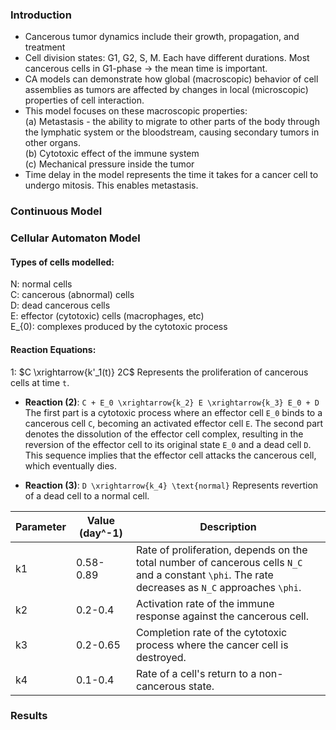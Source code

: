### Introduction

* Cancerous tumor dynamics include their growth, propagation, and treatment  
* Cell division states: G1, G2, S, M. Each have different durations. Most cancerous cells in G1-phase -> the mean time is important.  
* CA models can demonstrate how global (macroscopic) behavior of cell assemblies as tumors are affected by changes in local (microscopic) properties of cell interaction.  
* This model focuses on these macroscopic properties:  
(a) Metastasis - the ability to migrate to other parts of the body through the lymphatic system or the bloodstream, causing secondary tumors in other organs.  
(b) Cytotoxic effect of the immune system  
(c) Mechanical pressure inside the tumor  
* Time delay in the model represents the time it takes for a cancer cell to undergo mitosis. This enables metastasis.  

### Continuous Model

### Cellular Automaton Model

#### Types of cells modelled:

N: normal cells  
C: cancerous (abnormal) cells  
D: dead cancerous cells  
E: effector (cytotoxic) cells (macrophages, etc)   
E_{0): complexes produced by the cytotoxic process  

#### Reaction Equations:

1: $C \xrightarrow{k'_1(t)} 2C$
Represents the proliferation of cancerous cells at time `t`.

- **Reaction (2)**: `C + E_0 \xrightarrow{k_2} E \xrightarrow{k_3} E_0 + D`
The first part is a cytotoxic process where an effector cell `E_0` binds to a cancerous cell `C`, becoming an activated effector cell `E`. The second part denotes the dissolution of the effector cell complex, resulting in the reversion of the effector cell to its original state `E_0` and a dead cell `D`. This sequence implies that the effector cell attacks the cancerous cell, which eventually dies.

- **Reaction (3)**: `D \xrightarrow{k_4} \text{normal}`
Represents revertion of a dead cell to a normal cell.

 
| Parameter | Value (day^-1) | Description                                                                                      |
|-----------|----------------|--------------------------------------------------------------------------------------------------|
| k1        |  0.58-0.89     | Rate of proliferation, depends on the total number of cancerous cells `N_C` and a constant `\phi`. The rate decreases as `N_C` approaches `\phi`. |      
| k2        | 0.2-0.4        | Activation rate of the immune response against the cancerous cell.                               |
| k3        | 0.2-0.65       | Completion rate of the cytotoxic process where the cancer cell is destroyed.                     |
| k4        | 0.1-0.4        | Rate of a cell's return to a non-cancerous state.                                                |




### Results
